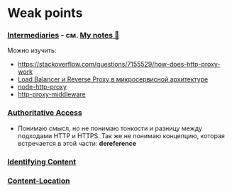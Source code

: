 # Weak points

### [Intermediaries](https://www.rfc-editor.org/rfc/rfc9110#name-intermediaries) - см. [My notes 📂](./notes.md)
Можно изучить:
  - https://stackoverflow.com/questions/7155529/how-does-http-proxy-work
  - [Load Balancer и Reverse Proxy в микросервисной архитектуре](https://habr.com/ru/companies/otus/articles/741136/)
  - [node-http-proxy](https://github.com/http-party/node-http-proxy)
  - [http-proxy-middleware](https://github.com/chimurai/http-proxy-middleware)
### [Authoritative Access](https://www.rfc-editor.org/rfc/rfc9110#name-authoritative-access)
- Понимаю смысл, но не понимаю тонкости и разницу между подходами HTTP и HTTPS. Так же не понимаю концепцию, которая встречается в этой части: **dereference**
### [Identifying Content](https://www.rfc-editor.org/rfc/rfc9110#name-identifying-content)
### [Content-Location](https://www.rfc-editor.org/rfc/rfc9110#name-content-location)
